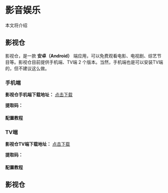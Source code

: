 # 影音娱乐

本文将介绍

## 影视仓

影视仓，是一款 **安卓（Android）** 端应用，可以免费观看电影、电视剧、综艺节目等。影视仓目前提供手机端、TV端 2 个版本。当然，手机端也是可以安装TV端的，但不建议这么做。

### 手机端

**影视仓手机端下载地址：** [点击下载](https://img.qxiansen.online)

**提取码：** 

#### 配置教程 

### TV端

**影视仓TV端下载地址：** [点击下载](https://img.qxiansen.online)

**提取码：** 

#### 配置教程 

## 影视仓